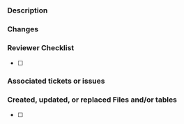 ### Description

<!-- Description of the purpose of this PR and what it does. -->

### Changes

<!-- What specific changes were made -->

### Reviewer Checklist

<!-- What would you like the reviewer to check for and how would you like them to check -->

- [ ]

### Associated tickets or issues

<!-- Does this address any specific JIRA tickets or GitHub Issues -->


### Created, updated, or replaced Files and/or tables

<!-- Are there any files or tables that are created or modified with this PR -->

- [ ]

